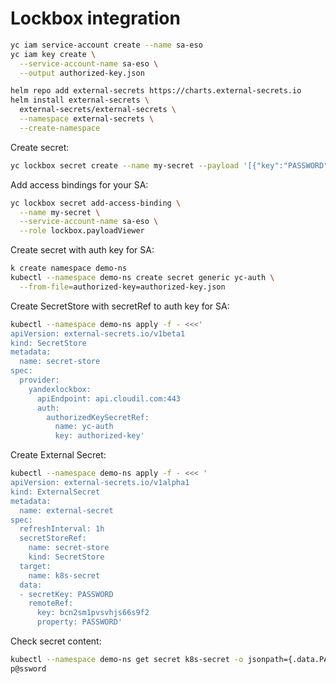 # Lockbox integration

```bash
yc iam service-account create --name sa-eso
yc iam key create \
  --service-account-name sa-eso \
  --output authorized-key.json
```

```bash
helm repo add external-secrets https://charts.external-secrets.io
helm install external-secrets \
  external-secrets/external-secrets \
  --namespace external-secrets \
  --create-namespace

```

Create secret:

```bash
yc lockbox secret create --name my-secret --payload '[{"key":"PASSWORD","text_value":"p@ssword"}]'
```

Add access bindings for your SA:

```bash
yc lockbox secret add-access-binding \
  --name my-secret \
  --service-account-name sa-eso \
  --role lockbox.payloadViewer
```

Create secret with auth key for SA:

```bash
k create namespace demo-ns
kubectl --namespace demo-ns create secret generic yc-auth \
  --from-file=authorized-key=authorized-key.json
```

Create SecretStore with secretRef to auth key for SA:

```bash
kubectl --namespace demo-ns apply -f - <<<'
apiVersion: external-secrets.io/v1beta1
kind: SecretStore
metadata:
  name: secret-store
spec:
  provider:
    yandexlockbox:
      apiEndpoint: api.cloudil.com:443
      auth:
        authorizedKeySecretRef:
          name: yc-auth
          key: authorized-key'
```

Create External Secret:

```bash
kubectl --namespace demo-ns apply -f - <<< '
apiVersion: external-secrets.io/v1alpha1
kind: ExternalSecret
metadata:
  name: external-secret
spec:
  refreshInterval: 1h
  secretStoreRef:
    name: secret-store
    kind: SecretStore
  target:
    name: k8s-secret
  data:
  - secretKey: PASSWORD
    remoteRef:
      key: bcn2sm1pvsvhjs66s9f2
      property: PASSWORD'
```

Check secret content:

```bash
kubectl --namespace demo-ns get secret k8s-secret -o jsonpath={.data.PASSWORD} | base64 -d
p@ssword
```
